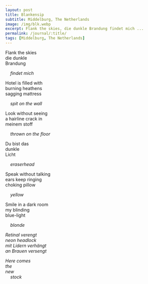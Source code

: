 ```yaml
---
layout: post
title: Blankensip
subtitle: Middelburg, The Netherlands
image: /img/blk.webp
excerpt: Flank the skies, die dunkle Brandung findet mich ...
permalink: /journal/:title/
tags: [Middelburg, The Netherlands]
---
```

Flank the skies  
die dunkle  
Brandung  

&nbsp;&nbsp;&nbsp;&nbsp;<em>findet mich</em>  

Hotel is filled with  
burning heathens  
sagging mattress  

&nbsp;&nbsp;&nbsp;&nbsp;<em>spit on the wall</em>  

Look without seeing  
a hairline crack in  
meinem stoff  

&nbsp;&nbsp;&nbsp;&nbsp;<em>thrown on the floor</em>  

Du bist das  
dunkle  
Licht  

&nbsp;&nbsp;&nbsp;&nbsp;<em>eraserhead</em>  

Speak without talking  
ears keep ringing  
choking pillow  

&nbsp;&nbsp;&nbsp;&nbsp;<em>yellow</em>  

Smile in a dark room  
my blinding  
blue-light  

&nbsp;&nbsp;&nbsp;&nbsp;<em>blonde  

Retinal verengt  
neon headlock  
mit Lidern verhängt  
an Brauen versengt  

Here comes  
the  
new  
&nbsp;&nbsp;&nbsp;&nbsp;<em>stock</em>  